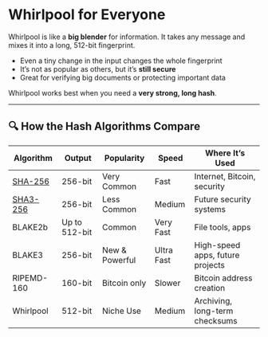 # Whirlpool for Everyone

Whirlpool is like a **big blender** for information. It takes any message and mixes it into a long, 512-bit fingerprint.

- Even a tiny change in the input changes the whole fingerprint
- It’s not as popular as others, but it’s **still secure**
- Great for verifying big documents or protecting important data

Whirlpool works best when you need a **very strong, long hash**.

---

## 🔍 How the Hash Algorithms Compare

| Algorithm   | Output | Popularity    | Speed     | Where It’s Used                    |
|-------------|--------|----------------|-----------|------------------------------------|
| [SHA-256](/algo/sha256)     | 256-bit| Very Common    | Fast      | Internet, Bitcoin, security        |
| [SHA3-256](/algo/sha3-256)    | 256-bit| Less Common    | Medium    | Future security systems            |
| BLAKE2b     | Up to 512-bit | Common  | Very Fast | File tools, apps                   |
| BLAKE3      | 256-bit| New & Powerful | Ultra Fast| High-speed apps, future projects   |
| RIPEMD-160  | 160-bit| Bitcoin only   | Slower    | Bitcoin address creation           |
| Whirlpool   | 512-bit| Niche Use      | Medium    | Archiving, long-term checksums     |
